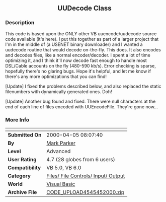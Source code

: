 ﻿<div align="center">

## UUDecode Class


</div>

### Description

This code is based upon the ONLY other VB uuencode/uudecode source code available (it's here). I put this together as part of a larger project that I'm in the middle of (a USENET binary downloader) and I wanted a uudecode routine that would decode on-the-fly. This does. It also encodes and decodes files, like a normal encoder/decoder. I spent a lot of time optimizing it, and I think it'll now decode fast enough to handle most DSL/Cable accounts on the fly (480-590 kb/s). Error checking is sparse, hopefully there's no glaring bugs. Hope it's helpful, and let me know if there's any more optimizations that you can find!

[Update] I fixed the problems described below, and also replaced the static filenumbers with dynamically generated ones. Doh!

[Update] Another bug found and fixed. There were null characters at the end of each line of files encoded with UUEncodeFile. They're gone now...
 
### More Info
 


<span>             |<span>
---                |---
**Submitted On**   |2000-04-05 08:07:40
**By**             |[Mark Parker](https://github.com/Planet-Source-Code/PSCIndex/blob/master/ByAuthor/mark-parker.md)
**Level**          |Advanced
**User Rating**    |4.7 (28 globes from 6 users)
**Compatibility**  |VB 5\.0, VB 6\.0
**Category**       |[Files/ File Controls/ Input/ Output](https://github.com/Planet-Source-Code/PSCIndex/blob/master/ByCategory/files-file-controls-input-output__1-3.md)
**World**          |[Visual Basic](https://github.com/Planet-Source-Code/PSCIndex/blob/master/ByWorld/visual-basic.md)
**Archive File**   |[CODE\_UPLOAD4545452000\.zip](https://github.com/Planet-Source-Code/mark-parker-uudecode-class__1-6879/archive/master.zip)








